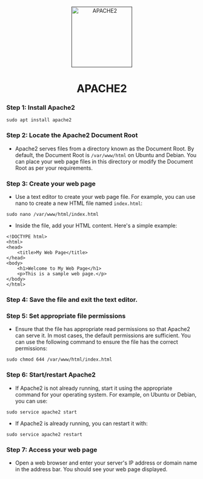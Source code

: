 <p align="center">
  <a href="">
    <img src="../img/apache2.png" alt="APACHE2" width="160" height="160">
  </a>
  <h1 align="center">APACHE2</h1>
</p>

### Step 1: Install Apache2

```
sudo apt install apache2
```

### Step 2: Locate the Apache2 Document Root

- Apache2 serves files from a directory known as the Document Root. By default, the Document Root is ``/var/www/html`` on Ubuntu and Debian. You can place your web page files in this directory or modify the Document Root as per your requirements.

### Step 3: Create your web page

- Use a text editor to create your web page file. For example, you can use nano to create a new HTML file named ``index.html``:

```
sudo nano /var/www/html/index.html
```

- Inside the file, add your HTML content. Here's a simple example:

```
<!DOCTYPE html>
<html>
<head>
    <title>My Web Page</title>
</head>
<body>
    <h1>Welcome to My Web Page</h1>
    <p>This is a sample web page.</p>
</body>
</html>
```

### Step 4: Save the file and exit the text editor.

### Step 5: Set appropriate file permissions

- Ensure that the file has appropriate read permissions so that Apache2 can serve it. In most cases, the default permissions are sufficient. You can use the following command to ensure the file has the correct permissions:

```
sudo chmod 644 /var/www/html/index.html
```

### Step 6: Start/restart Apache2

- If Apache2 is not already running, start it using the appropriate command for your operating system. For example, on Ubuntu or Debian, you can use:

```
sudo service apache2 start
```

- If Apache2 is already running, you can restart it with:

```
sudo service apache2 restart
```

### Step 7: Access your web page

- Open a web browser and enter your server's IP address or domain name in the address bar. You should see your web page displayed.